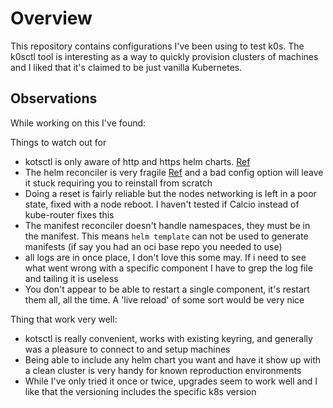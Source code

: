 # Overview

This repository contains configurations I've been using to test k0s. The k0sctl tool is interesting as a way to quickly provision clusters of machines and I liked that it's claimed to be just vanilla Kubernetes.

## Observations

While working on this I've found:

Things to watch out for
* kotsctl is only aware of http and https helm charts. [Ref](https://github.com/k0sproject/k0s/issues/1934)
* The helm reconciler is very fragile [Ref](https://github.com/k0sproject/k0s/issues/1492) and a bad config option will leave it stuck requiring you to reinstall from scratch
* Doing a reset is fairly reliable but the nodes networking is left in a poor state, fixed with a node reboot. I haven't tested if Calcio instead of kube-router fixes this
* The manifest reconciler doesn't handle namespaces, they must be in the manifest. This means `helm template` can not be used to generate manifests (if say you had an oci base repo you needed to use)
* all logs are in once place, I don't love this some may. If i need to see what went wrong with a specific component I have to grep the log file and tailing it is useless
* You don't appear to be able to restart a single component, it's restart them all, all the time. A 'live reload' of some sort would be very nice

Thing that work very well:
* kotsctl is really convenient, works with existing keyring, and generally was a pleasure to connect to and setup machines
* Being able to include any helm chart you want and have it show up with a clean cluster is very handy for known reproduction environments
* While I've only tried it once or twice, upgrades seem to work well and I like that the versioning includes the specific k8s version
